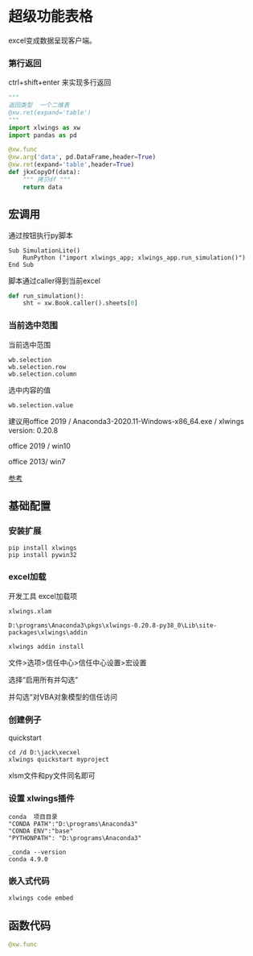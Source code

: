 # 超级功能表格

excel变成数据呈现客户端。

### 第行返回

ctrl+shift+enter  来实现多行返回

```python
""" 
返回类型  一个二维表
@xw.ret(expand='table')
"""
import xlwings as xw
import pandas as pd

@xw.func
@xw.arg('data', pd.DataFrame,header=True)
@xw.ret(expand='table',header=True)
def jkxCopyDf(data):
    """ 拷贝df """
    return data
```









## 宏调用

通过按钮执行py脚本

```vbscript
Sub SimulationLite()
    RunPython ("import xlwings_app; xlwings_app.run_simulation()")
End Sub

```

脚本通过caller得到当前excel

```python
def run_simulation():
    sht = xw.Book.caller().sheets[0]
```



### 当前选中范围

当前选中范围

```
wb.selection
wb.selection.row
wb.selection.column
```

选中内容的值

```
wb.selection.value  
```







建议用office 2019 / Anaconda3-2020.11-Windows-x86_64.exe  /  xlwings version: 0.20.8

office 2019 / win10

office 2013/ win7

[参考](https://docs.xlwings.org/zh-cn/latest/quickstart.html)

## 基础配置

### 安装扩展

```
pip install xlwings
pip install pywin32
```

### excel加载

开发工具 excel加载项

```
xlwings.xlam

D:\programs\Anaconda3\pkgs\xlwings-0.20.8-py38_0\Lib\site-packages\xlwings\addin
```

```
xlwings addin install
```



文件>选项>信任中心>信任中心设置>宏设置

选择“启用所有并勾选” 

并勾选“对VBA对象模型的信任访问

### 创建例子

quickstart

```
cd /d D:\jack\xecxel
xlwings quickstart myproject
```

xlsm文件和py文件同名即可

### 设置 xlwings插件

```
conda  项目目录
"CONDA PATH":"D:\programs\Anaconda3"
"CONDA ENV":"base"
"PYTHONPATH": "D:\programs\Anaconda3"

_conda --version
conda 4.9.0
```

### 嵌入式代码

```cmd
xlwings code embed
```

## 函数代码

```python
@xw.func
```





